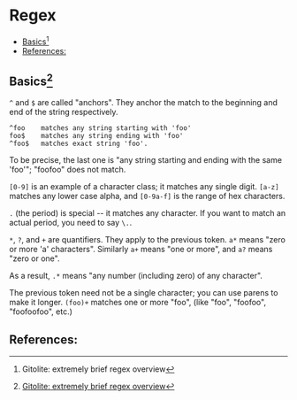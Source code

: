 # Regex

<!-- vim-markdown-toc GFM -->

* [Basics[^1]](#basics1)
* [References:](#references)

<!-- vim-markdown-toc -->

## Basics[^1]

`^` and `$` are called "anchors". They anchor the match to the beginning and end of the string respectively.

```
^foo    matches any string starting with 'foo'
foo$    matches any string ending with 'foo'
^foo$   matches exact string 'foo'.
```

To be precise, the last one is "any string starting and ending with the same 'foo'"; "foofoo" does not match.

`[0-9]` is an example of a character class; it matches any single digit.
`[a-z]` matches any lower case alpha, and
`[0-9a-f]` is the range of hex characters.

`.` (the period) is special -- it matches any character.
If you want to match an actual period, you need to say `\.`.

`*`, `?`, and `+` are quantifiers.
They apply to the previous token. `a*` means "zero or more 'a' characters". Similarly
`a+` means "one or more", and
`a?` means "zero or one".

As a result, `.*` means "any number (including zero) of any character".

The previous token need not be a single character; you can use parens to make it longer.
`(foo)+` matches one or more "foo", (like "foo", "foofoo", "foofoofoo", etc.)

## References:

[^1]: [Gitolite: extremely brief regex overview](https://gitolite.com/gitolite/regex)
